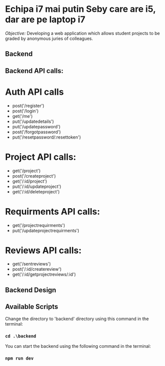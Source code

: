 # Echipa i7 mai putin Seby care are i5, dar are pe laptop i7

*Objective:* Developing a web application which allows student projects to be graded by anonymous juries of colleagues.


## Backend


## Backend API calls:

# Auth API calls
- post('/register')
- post('/login')
- get('/me')
- put('/updatedetails')
- put('/updatepassword')
- post('/forgotpassword')
- put('/resetpassword/:resettoken')

# Project API calls:
- get('/project')
- post('/createproject')
- get('/:id/project')
- put('/:id/updateproject')
- get('/:id/deleteproject')

# Requirments API calls:
- get('/projectrequirments')
- put('/updateprojectrequirments')

 # Reviews API calls:
 - get('/sentreviews')
 - post('/:id/createreview')
 - get('/:id/getprojectreviews/:id')
 
## Backend Design


## Available Scripts

Change the directory to 'backend' directory using this command in the terminal:
### `cd .\backend`

You can start the backend using the following command in the terminal:
### `npm run dev`
